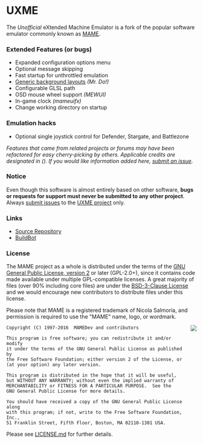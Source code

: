 # **UXME**

The *Unofficial* eXtended Machine Emulator is a fork of the popular software emulator commonly known as [MAME][mamedev].

### Extended Features (or bugs)

* Expanded configuration options menu
* Optional message skipping
* Fast startup for unthrottled emulation
* [Generic background layouts][mrdo] _(Mr. Do!)_
* Configurable GLSL path
* OSD mouse wheel support _(MEWUI)_
* In-game clock _(mameuifx)_
* Change working directory on startup

### Emulation hacks

* Optional single joystick control for Defender, Stargate, and Battlezone

*Features that came from related projects or forums may have been refactored for easy cherry-picking by others.*
*Applicable credits are designated in (). If you would like information added here, [submit an issue][issue].*

### Notice

Even though this software is almost entirely based on other software, **bugs or requests for support must never be submitted to any other project**. Always [submit issues][issue] to the [UXME project][repo] only.

### Links

* [Source Repository][repo]
* [BuildBot][build]

[repo]: https://github.com/h0tw1r3/uxme
[build]: https://build.zaplabs.com/bot/builders/
[issue]: https://github.com/h0tw1r3/uxme/issues
[mamedev]: http://mamedev.org/
[mewui]: http://dankan1890.github.io/mewui/
[mrdo]: http://mrdo.mameworld.info/mame_artwork_generic.php
[github]: https://github.com/

### License

The MAME project as a whole is distributed under the terms of the [GNU General Public License, version 2](http://opensource.org/licenses/GPL-2.0) or later (GPL-2.0+), since it contains code made available under multiple GPL-compatible licenses. A great majority of files (over 90% including core files) are under the [BSD-3-Clause License](http://opensource.org/licenses/BSD-3-Clause) and we would encourage new contributors to distribute files under this license.

Please note that MAME is a registered trademark of Nicola Salmoria, and permission is required to use the "MAME" name, logo, or wordmark.

<a href="http://opensource.org/licenses/GPL-2.0" target="_blank">
<img align="right" src="http://opensource.org/trademarks/opensource/OSI-Approved-License-100x137.png">
</a>

    Copyright (C) 1997-2016  MAMEDev and contributors

    This program is free software; you can redistribute it and/or modify
    it under the terms of the GNU General Public License as published by
    the Free Software Foundation; either version 2 of the License, or
    (at your option) any later version.

    This program is distributed in the hope that it will be useful,
    but WITHOUT ANY WARRANTY; without even the implied warranty of
    MERCHANTABILITY or FITNESS FOR A PARTICULAR PURPOSE.  See the
    GNU General Public License for more details.

    You should have received a copy of the GNU General Public License along
    with this program; if not, write to the Free Software Foundation, Inc.,
    51 Franklin Street, Fifth Floor, Boston, MA 02110-1301 USA.

Please see [LICENSE.md](LICENSE.md) for further details.
